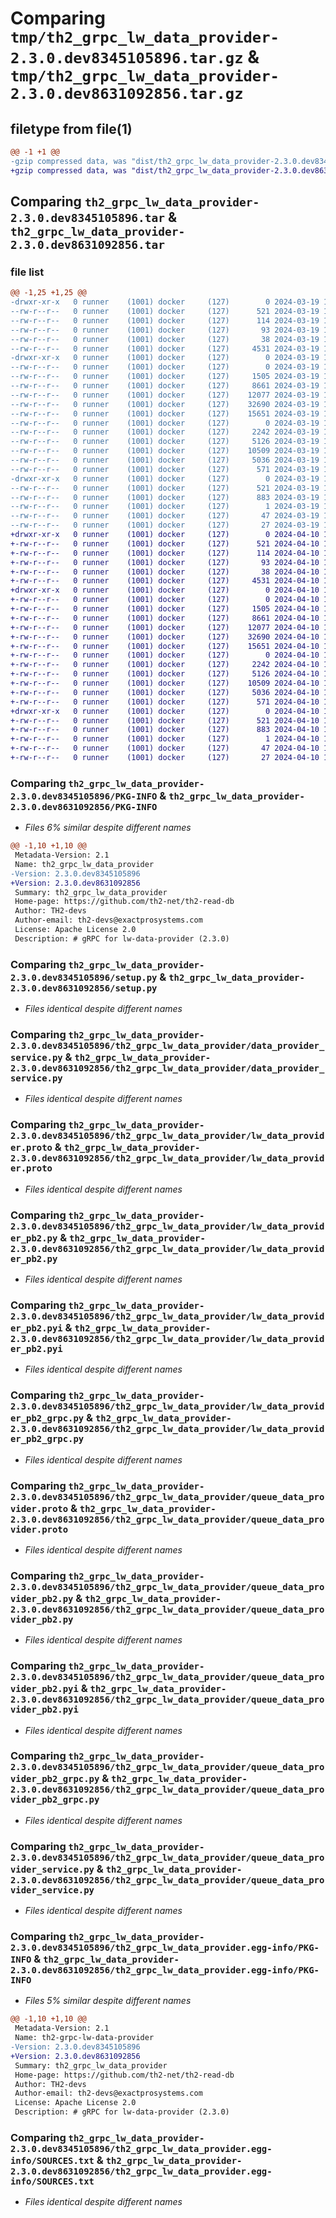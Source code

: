 # Comparing `tmp/th2_grpc_lw_data_provider-2.3.0.dev8345105896.tar.gz` & `tmp/th2_grpc_lw_data_provider-2.3.0.dev8631092856.tar.gz`

## filetype from file(1)

```diff
@@ -1 +1 @@
-gzip compressed data, was "dist/th2_grpc_lw_data_provider-2.3.0.dev8345105896.tar", last modified: Tue Mar 19 14:48:18 2024, max compression
+gzip compressed data, was "dist/th2_grpc_lw_data_provider-2.3.0.dev8631092856.tar", last modified: Wed Apr 10 12:21:10 2024, max compression
```

## Comparing `th2_grpc_lw_data_provider-2.3.0.dev8345105896.tar` & `th2_grpc_lw_data_provider-2.3.0.dev8631092856.tar`

### file list

```diff
@@ -1,25 +1,25 @@
-drwxr-xr-x   0 runner    (1001) docker     (127)        0 2024-03-19 14:48:18.000000 th2_grpc_lw_data_provider-2.3.0.dev8345105896/
--rw-r--r--   0 runner    (1001) docker     (127)      521 2024-03-19 14:48:18.000000 th2_grpc_lw_data_provider-2.3.0.dev8345105896/PKG-INFO
--rw-r--r--   0 runner    (1001) docker     (127)      114 2024-03-19 14:47:30.000000 th2_grpc_lw_data_provider-2.3.0.dev8345105896/README.md
--rw-r--r--   0 runner    (1001) docker     (127)       93 2024-03-19 14:47:30.000000 th2_grpc_lw_data_provider-2.3.0.dev8345105896/package_info.json
--rw-r--r--   0 runner    (1001) docker     (127)       38 2024-03-19 14:48:18.000000 th2_grpc_lw_data_provider-2.3.0.dev8345105896/setup.cfg
--rw-r--r--   0 runner    (1001) docker     (127)     4531 2024-03-19 14:47:30.000000 th2_grpc_lw_data_provider-2.3.0.dev8345105896/setup.py
-drwxr-xr-x   0 runner    (1001) docker     (127)        0 2024-03-19 14:48:18.000000 th2_grpc_lw_data_provider-2.3.0.dev8345105896/th2_grpc_lw_data_provider/
--rw-r--r--   0 runner    (1001) docker     (127)        0 2024-03-19 14:48:18.000000 th2_grpc_lw_data_provider-2.3.0.dev8345105896/th2_grpc_lw_data_provider/__init__.py
--rw-r--r--   0 runner    (1001) docker     (127)     1505 2024-03-19 14:47:53.000000 th2_grpc_lw_data_provider-2.3.0.dev8345105896/th2_grpc_lw_data_provider/data_provider_service.py
--rw-r--r--   0 runner    (1001) docker     (127)     8661 2024-03-19 14:47:30.000000 th2_grpc_lw_data_provider-2.3.0.dev8345105896/th2_grpc_lw_data_provider/lw_data_provider.proto
--rw-r--r--   0 runner    (1001) docker     (127)    12077 2024-03-19 14:48:18.000000 th2_grpc_lw_data_provider-2.3.0.dev8345105896/th2_grpc_lw_data_provider/lw_data_provider_pb2.py
--rw-r--r--   0 runner    (1001) docker     (127)    32690 2024-03-19 14:48:18.000000 th2_grpc_lw_data_provider-2.3.0.dev8345105896/th2_grpc_lw_data_provider/lw_data_provider_pb2.pyi
--rw-r--r--   0 runner    (1001) docker     (127)    15651 2024-03-19 14:48:18.000000 th2_grpc_lw_data_provider-2.3.0.dev8345105896/th2_grpc_lw_data_provider/lw_data_provider_pb2_grpc.py
--rw-r--r--   0 runner    (1001) docker     (127)        0 2024-03-19 14:48:18.000000 th2_grpc_lw_data_provider-2.3.0.dev8345105896/th2_grpc_lw_data_provider/py.typed
--rw-r--r--   0 runner    (1001) docker     (127)     2242 2024-03-19 14:47:30.000000 th2_grpc_lw_data_provider-2.3.0.dev8345105896/th2_grpc_lw_data_provider/queue_data_provider.proto
--rw-r--r--   0 runner    (1001) docker     (127)     5126 2024-03-19 14:48:18.000000 th2_grpc_lw_data_provider-2.3.0.dev8345105896/th2_grpc_lw_data_provider/queue_data_provider_pb2.py
--rw-r--r--   0 runner    (1001) docker     (127)    10509 2024-03-19 14:48:18.000000 th2_grpc_lw_data_provider-2.3.0.dev8345105896/th2_grpc_lw_data_provider/queue_data_provider_pb2.pyi
--rw-r--r--   0 runner    (1001) docker     (127)     5036 2024-03-19 14:48:18.000000 th2_grpc_lw_data_provider-2.3.0.dev8345105896/th2_grpc_lw_data_provider/queue_data_provider_pb2_grpc.py
--rw-r--r--   0 runner    (1001) docker     (127)      571 2024-03-19 14:47:53.000000 th2_grpc_lw_data_provider-2.3.0.dev8345105896/th2_grpc_lw_data_provider/queue_data_provider_service.py
-drwxr-xr-x   0 runner    (1001) docker     (127)        0 2024-03-19 14:48:18.000000 th2_grpc_lw_data_provider-2.3.0.dev8345105896/th2_grpc_lw_data_provider.egg-info/
--rw-r--r--   0 runner    (1001) docker     (127)      521 2024-03-19 14:48:18.000000 th2_grpc_lw_data_provider-2.3.0.dev8345105896/th2_grpc_lw_data_provider.egg-info/PKG-INFO
--rw-r--r--   0 runner    (1001) docker     (127)      883 2024-03-19 14:48:18.000000 th2_grpc_lw_data_provider-2.3.0.dev8345105896/th2_grpc_lw_data_provider.egg-info/SOURCES.txt
--rw-r--r--   0 runner    (1001) docker     (127)        1 2024-03-19 14:48:18.000000 th2_grpc_lw_data_provider-2.3.0.dev8345105896/th2_grpc_lw_data_provider.egg-info/dependency_links.txt
--rw-r--r--   0 runner    (1001) docker     (127)       47 2024-03-19 14:48:18.000000 th2_grpc_lw_data_provider-2.3.0.dev8345105896/th2_grpc_lw_data_provider.egg-info/requires.txt
--rw-r--r--   0 runner    (1001) docker     (127)       27 2024-03-19 14:48:18.000000 th2_grpc_lw_data_provider-2.3.0.dev8345105896/th2_grpc_lw_data_provider.egg-info/top_level.txt
+drwxr-xr-x   0 runner    (1001) docker     (127)        0 2024-04-10 12:21:10.000000 th2_grpc_lw_data_provider-2.3.0.dev8631092856/
+-rw-r--r--   0 runner    (1001) docker     (127)      521 2024-04-10 12:21:10.000000 th2_grpc_lw_data_provider-2.3.0.dev8631092856/PKG-INFO
+-rw-r--r--   0 runner    (1001) docker     (127)      114 2024-04-10 12:19:52.000000 th2_grpc_lw_data_provider-2.3.0.dev8631092856/README.md
+-rw-r--r--   0 runner    (1001) docker     (127)       93 2024-04-10 12:19:52.000000 th2_grpc_lw_data_provider-2.3.0.dev8631092856/package_info.json
+-rw-r--r--   0 runner    (1001) docker     (127)       38 2024-04-10 12:21:10.000000 th2_grpc_lw_data_provider-2.3.0.dev8631092856/setup.cfg
+-rw-r--r--   0 runner    (1001) docker     (127)     4531 2024-04-10 12:19:52.000000 th2_grpc_lw_data_provider-2.3.0.dev8631092856/setup.py
+drwxr-xr-x   0 runner    (1001) docker     (127)        0 2024-04-10 12:21:10.000000 th2_grpc_lw_data_provider-2.3.0.dev8631092856/th2_grpc_lw_data_provider/
+-rw-r--r--   0 runner    (1001) docker     (127)        0 2024-04-10 12:21:09.000000 th2_grpc_lw_data_provider-2.3.0.dev8631092856/th2_grpc_lw_data_provider/__init__.py
+-rw-r--r--   0 runner    (1001) docker     (127)     1505 2024-04-10 12:20:51.000000 th2_grpc_lw_data_provider-2.3.0.dev8631092856/th2_grpc_lw_data_provider/data_provider_service.py
+-rw-r--r--   0 runner    (1001) docker     (127)     8661 2024-04-10 12:19:52.000000 th2_grpc_lw_data_provider-2.3.0.dev8631092856/th2_grpc_lw_data_provider/lw_data_provider.proto
+-rw-r--r--   0 runner    (1001) docker     (127)    12077 2024-04-10 12:21:09.000000 th2_grpc_lw_data_provider-2.3.0.dev8631092856/th2_grpc_lw_data_provider/lw_data_provider_pb2.py
+-rw-r--r--   0 runner    (1001) docker     (127)    32690 2024-04-10 12:21:09.000000 th2_grpc_lw_data_provider-2.3.0.dev8631092856/th2_grpc_lw_data_provider/lw_data_provider_pb2.pyi
+-rw-r--r--   0 runner    (1001) docker     (127)    15651 2024-04-10 12:21:09.000000 th2_grpc_lw_data_provider-2.3.0.dev8631092856/th2_grpc_lw_data_provider/lw_data_provider_pb2_grpc.py
+-rw-r--r--   0 runner    (1001) docker     (127)        0 2024-04-10 12:21:09.000000 th2_grpc_lw_data_provider-2.3.0.dev8631092856/th2_grpc_lw_data_provider/py.typed
+-rw-r--r--   0 runner    (1001) docker     (127)     2242 2024-04-10 12:19:52.000000 th2_grpc_lw_data_provider-2.3.0.dev8631092856/th2_grpc_lw_data_provider/queue_data_provider.proto
+-rw-r--r--   0 runner    (1001) docker     (127)     5126 2024-04-10 12:21:09.000000 th2_grpc_lw_data_provider-2.3.0.dev8631092856/th2_grpc_lw_data_provider/queue_data_provider_pb2.py
+-rw-r--r--   0 runner    (1001) docker     (127)    10509 2024-04-10 12:21:09.000000 th2_grpc_lw_data_provider-2.3.0.dev8631092856/th2_grpc_lw_data_provider/queue_data_provider_pb2.pyi
+-rw-r--r--   0 runner    (1001) docker     (127)     5036 2024-04-10 12:21:09.000000 th2_grpc_lw_data_provider-2.3.0.dev8631092856/th2_grpc_lw_data_provider/queue_data_provider_pb2_grpc.py
+-rw-r--r--   0 runner    (1001) docker     (127)      571 2024-04-10 12:20:51.000000 th2_grpc_lw_data_provider-2.3.0.dev8631092856/th2_grpc_lw_data_provider/queue_data_provider_service.py
+drwxr-xr-x   0 runner    (1001) docker     (127)        0 2024-04-10 12:21:10.000000 th2_grpc_lw_data_provider-2.3.0.dev8631092856/th2_grpc_lw_data_provider.egg-info/
+-rw-r--r--   0 runner    (1001) docker     (127)      521 2024-04-10 12:21:09.000000 th2_grpc_lw_data_provider-2.3.0.dev8631092856/th2_grpc_lw_data_provider.egg-info/PKG-INFO
+-rw-r--r--   0 runner    (1001) docker     (127)      883 2024-04-10 12:21:10.000000 th2_grpc_lw_data_provider-2.3.0.dev8631092856/th2_grpc_lw_data_provider.egg-info/SOURCES.txt
+-rw-r--r--   0 runner    (1001) docker     (127)        1 2024-04-10 12:21:09.000000 th2_grpc_lw_data_provider-2.3.0.dev8631092856/th2_grpc_lw_data_provider.egg-info/dependency_links.txt
+-rw-r--r--   0 runner    (1001) docker     (127)       47 2024-04-10 12:21:09.000000 th2_grpc_lw_data_provider-2.3.0.dev8631092856/th2_grpc_lw_data_provider.egg-info/requires.txt
+-rw-r--r--   0 runner    (1001) docker     (127)       27 2024-04-10 12:21:09.000000 th2_grpc_lw_data_provider-2.3.0.dev8631092856/th2_grpc_lw_data_provider.egg-info/top_level.txt
```

### Comparing `th2_grpc_lw_data_provider-2.3.0.dev8345105896/PKG-INFO` & `th2_grpc_lw_data_provider-2.3.0.dev8631092856/PKG-INFO`

 * *Files 6% similar despite different names*

```diff
@@ -1,10 +1,10 @@
 Metadata-Version: 2.1
 Name: th2_grpc_lw_data_provider
-Version: 2.3.0.dev8345105896
+Version: 2.3.0.dev8631092856
 Summary: th2_grpc_lw_data_provider
 Home-page: https://github.com/th2-net/th2-read-db
 Author: TH2-devs
 Author-email: th2-devs@exactprosystems.com
 License: Apache License 2.0
 Description: # gRPC for lw-data-provider (2.3.0)
```

### Comparing `th2_grpc_lw_data_provider-2.3.0.dev8345105896/setup.py` & `th2_grpc_lw_data_provider-2.3.0.dev8631092856/setup.py`

 * *Files identical despite different names*

### Comparing `th2_grpc_lw_data_provider-2.3.0.dev8345105896/th2_grpc_lw_data_provider/data_provider_service.py` & `th2_grpc_lw_data_provider-2.3.0.dev8631092856/th2_grpc_lw_data_provider/data_provider_service.py`

 * *Files identical despite different names*

### Comparing `th2_grpc_lw_data_provider-2.3.0.dev8345105896/th2_grpc_lw_data_provider/lw_data_provider.proto` & `th2_grpc_lw_data_provider-2.3.0.dev8631092856/th2_grpc_lw_data_provider/lw_data_provider.proto`

 * *Files identical despite different names*

### Comparing `th2_grpc_lw_data_provider-2.3.0.dev8345105896/th2_grpc_lw_data_provider/lw_data_provider_pb2.py` & `th2_grpc_lw_data_provider-2.3.0.dev8631092856/th2_grpc_lw_data_provider/lw_data_provider_pb2.py`

 * *Files identical despite different names*

### Comparing `th2_grpc_lw_data_provider-2.3.0.dev8345105896/th2_grpc_lw_data_provider/lw_data_provider_pb2.pyi` & `th2_grpc_lw_data_provider-2.3.0.dev8631092856/th2_grpc_lw_data_provider/lw_data_provider_pb2.pyi`

 * *Files identical despite different names*

### Comparing `th2_grpc_lw_data_provider-2.3.0.dev8345105896/th2_grpc_lw_data_provider/lw_data_provider_pb2_grpc.py` & `th2_grpc_lw_data_provider-2.3.0.dev8631092856/th2_grpc_lw_data_provider/lw_data_provider_pb2_grpc.py`

 * *Files identical despite different names*

### Comparing `th2_grpc_lw_data_provider-2.3.0.dev8345105896/th2_grpc_lw_data_provider/queue_data_provider.proto` & `th2_grpc_lw_data_provider-2.3.0.dev8631092856/th2_grpc_lw_data_provider/queue_data_provider.proto`

 * *Files identical despite different names*

### Comparing `th2_grpc_lw_data_provider-2.3.0.dev8345105896/th2_grpc_lw_data_provider/queue_data_provider_pb2.py` & `th2_grpc_lw_data_provider-2.3.0.dev8631092856/th2_grpc_lw_data_provider/queue_data_provider_pb2.py`

 * *Files identical despite different names*

### Comparing `th2_grpc_lw_data_provider-2.3.0.dev8345105896/th2_grpc_lw_data_provider/queue_data_provider_pb2.pyi` & `th2_grpc_lw_data_provider-2.3.0.dev8631092856/th2_grpc_lw_data_provider/queue_data_provider_pb2.pyi`

 * *Files identical despite different names*

### Comparing `th2_grpc_lw_data_provider-2.3.0.dev8345105896/th2_grpc_lw_data_provider/queue_data_provider_pb2_grpc.py` & `th2_grpc_lw_data_provider-2.3.0.dev8631092856/th2_grpc_lw_data_provider/queue_data_provider_pb2_grpc.py`

 * *Files identical despite different names*

### Comparing `th2_grpc_lw_data_provider-2.3.0.dev8345105896/th2_grpc_lw_data_provider/queue_data_provider_service.py` & `th2_grpc_lw_data_provider-2.3.0.dev8631092856/th2_grpc_lw_data_provider/queue_data_provider_service.py`

 * *Files identical despite different names*

### Comparing `th2_grpc_lw_data_provider-2.3.0.dev8345105896/th2_grpc_lw_data_provider.egg-info/PKG-INFO` & `th2_grpc_lw_data_provider-2.3.0.dev8631092856/th2_grpc_lw_data_provider.egg-info/PKG-INFO`

 * *Files 5% similar despite different names*

```diff
@@ -1,10 +1,10 @@
 Metadata-Version: 2.1
 Name: th2-grpc-lw-data-provider
-Version: 2.3.0.dev8345105896
+Version: 2.3.0.dev8631092856
 Summary: th2_grpc_lw_data_provider
 Home-page: https://github.com/th2-net/th2-read-db
 Author: TH2-devs
 Author-email: th2-devs@exactprosystems.com
 License: Apache License 2.0
 Description: # gRPC for lw-data-provider (2.3.0)
```

### Comparing `th2_grpc_lw_data_provider-2.3.0.dev8345105896/th2_grpc_lw_data_provider.egg-info/SOURCES.txt` & `th2_grpc_lw_data_provider-2.3.0.dev8631092856/th2_grpc_lw_data_provider.egg-info/SOURCES.txt`

 * *Files identical despite different names*

